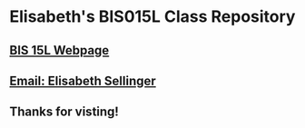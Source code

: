 # Elisabeth's BIS015L Class Repository

## [BIS 15L Webpage](https://jmledford3115.github.io/datascibiol/)

## [Email: Elisabeth Sellinger](mailto:ehsellinger@ucdavis.edu)

## Thanks for visting!